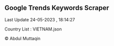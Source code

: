 

## Google Trends Keywords Scraper 
 
Last Update 24-05-2023 , 18:14:27

Country List :
VIETNAM.json



© Abdul Muttaqin 
